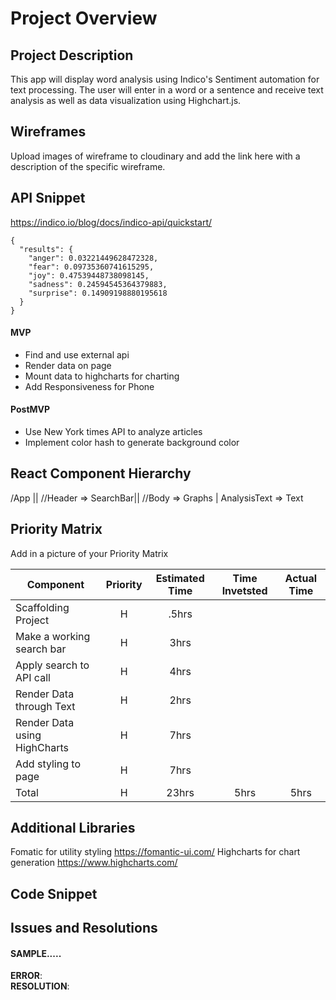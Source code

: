 # Project Overview


## Project Description

This app will display word analysis using Indico's Sentiment automation for text processing. The user will enter in a word or a sentence and receive text analysis as well as data visualization using Highchart.js.   
## Wireframes

Upload images of wireframe to cloudinary and add the link here with a description of the specific wireframe.

## API Snippet
https://indico.io/blog/docs/indico-api/quickstart/

```
{
  "results": {
    "anger": 0.03221449628472328,
    "fear": 0.09735360741615295,
    "joy": 0.47539448738098145,
    "sadness": 0.24594545364379883,
    "surprise": 0.14909198880195618
  }
}
```

 

#### MVP 
- Find and use external api 
- Render data on page 
- Mount data to highcharts for charting
- Add Responsiveness for Phone

#### PostMVP 

- Use New York times API to analyze articles
- Implement color hash to generate background color

## React Component Hierarchy

/App ||
//Header => SearchBar||
//Body => Graphs | AnalysisText => Text


## Priority Matrix

Add in a picture of your Priority Matrix


| Component | Priority | Estimated Time | Time Invetsted | Actual Time |
| --- | :---: |  :---: | :---: | :---: |
| Scaffolding Project | H | .5hrs|  |  |
| Make a working search bar | H | 3hrs|  |  |
| Apply search to API call | H | 4hrs|  |  |
| Render Data through Text | H | 2hrs|  |  |
| Render Data using HighCharts | H | 7hrs|  |  |
| Add styling to page | H | 7hrs|  |  |
| Total | H | 23hrs| 5hrs | 5hrs |


## Additional Libraries
Fomatic for utility styling https://fomantic-ui.com/
Highcharts for chart generation https://www.highcharts.com/

## Code Snippet


## Issues and Resolutions


#### SAMPLE.....
**ERROR**:                         
**RESOLUTION**: 
